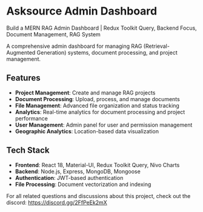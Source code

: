 # Asksource Admin Dashboard

Build a MERN RAG Admin Dashboard | Redux Toolkit Query, Backend Focus, Document Management, RAG System

A comprehensive admin dashboard for managing RAG (Retrieval-Augmented Generation) systems, document processing, and project management.

## Features

- **Project Management**: Create and manage RAG projects
- **Document Processing**: Upload, process, and manage documents
- **File Management**: Advanced file organization and status tracking
- **Analytics**: Real-time analytics for document processing and project performance
- **User Management**: Admin panel for user and permission management
- **Geographic Analytics**: Location-based data visualization

## Tech Stack

- **Frontend**: React 18, Material-UI, Redux Toolkit Query, Nivo Charts
- **Backend**: Node.js, Express, MongoDB, Mongoose
- **Authentication**: JWT-based authentication
- **File Processing**: Document vectorization and indexing

For all related questions and discussions about this project, check out the discord: https://discord.gg/2FfPeEk2mX

